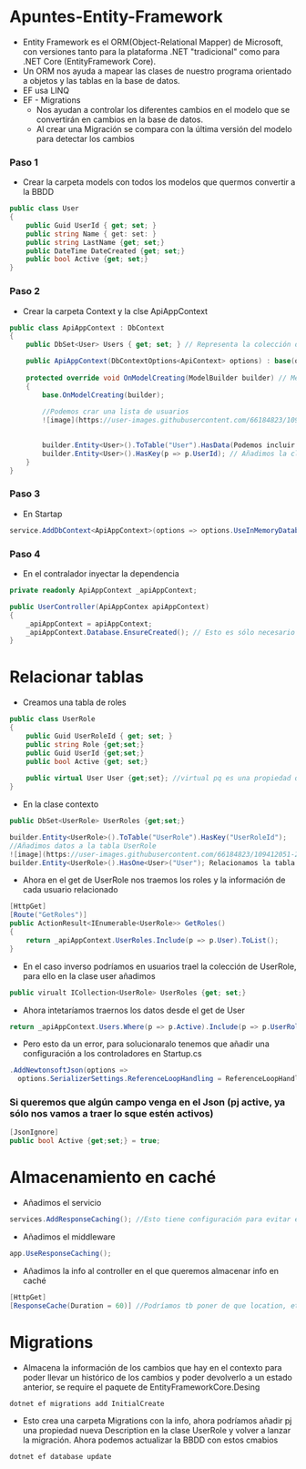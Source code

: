 # Apuntes-Entity-Framework

- Entity Framework es el ORM(Object-Relational Mapper) de Microsoft, con versiones tanto para la plataforma .NET "tradicional" como para .NET Core (EntityFramework Core).
- Un ORM nos ayuda a mapear las clases de nuestro programa orientado a objetos y las tablas en la base de datos.
- EF usa LINQ
- EF - Migrations
  - Nos ayudan a controlar los diferentes cambios en el modelo que se convertirán en cambios en la base de datos.
  - Al crear una Migración se compara con la última versión del modelo para detectar los cambios

### Paso 1
  - Crear la carpeta models con todos los modelos que quermos convertir a la BBDD

```C#
public class User
{
    public Guid UserId { get; set; }
    public string Name { get: set: }
    public string LastName {get; set;}
    public DateTime DateCreated {get; set;}
    public bool Active {get; set;}
}
```


### Paso 2
  - Crear la carpeta Context y la clse ApiAppContext

```C#
public class ApiAppContext : DbContext
{
    public DbSet<User> Users { get; set; } // Representa la colección de datos que trae de la BBDD, se pone en plural

    public ApiAppContext(DbContextOptions<ApiContext> options) : base(options) { }
    
    protected override void OnModelCreating(ModelBuilder builder) // Método que nos ayuda a crear la base de datos
    {
        base.OnModelCreating(builder);
        
        //Podemos crar una lista de usuarios
        ![image](https://user-images.githubusercontent.com/66184823/109412081-42f7cc00-79a6-11eb-8245-4bf8e897e9b4.png)

        
        builder.Entity<User>().ToTable("User").HasData(Podemos incluir la lista de usuarios); //Creamos una tabla con el modelo User
        builder.Entity<User>().HasKey(p => p.UserId); // Añadimos la clave primaria
    }
}
```

### Paso 3
  - En Startap

```C#
service.AddDbContext<ApiAppContext>(options => options.UseInMemoryDatabase("NombreBBDD")); //Esto crea una BBDD en memoria
```

### Paso 4
  - En el contralador inyectar la dependencia

```C#
private readonly ApiAppContext _apiAppContext;

public UserController(ApiAppContex apiAppContext)
{
    _apiAppContext = apiAppContext;
    _apiAppContext.Database.EnsureCreated(); // Esto es sólo necesario para la BBDD en memoria.
}
```

# Relacionar tablas

- Creamos una tabla de roles

```C#
public class UserRole
{
    public Guid UserRoleId { get; set; }
    public string Role {get;set;}
    public Guid UserId {get;set;}
    public bool Active {get; set;}
    
    public virtual User User {get;set}; //virtual pq es una propiedad que no va a estar llenandose en todo momento y es la que nos permitirá enlazar con la tabla User y traernos los datos de un usuario.
}
```

- En la clase contexto

```C#
public DbSet<UserRole> UserRoles {get;set;}

builder.Entity<UserRole>().ToTable("UserRole").HasKey("UserRoleId");
//Añadimos datos a la tabla UserRole
![image](https://user-images.githubusercontent.com/66184823/109412051-2491d080-79a6-11eb-9763-be6e4e04250f.png)
builder.Entity<UserRole>().HasOne<User>("User"); Relacionamos la tabla UserRole con la tabla User a travñes del UserId
```

- Ahora en el get de UserRole nos traemos los roles y la información de cada usuario relacionado

```C#
[HttpGet]
[Route("GetRoles")]
public ActionResult<IEnumerable<UserRole>> GetRoles()
{
    return _apiAppContext.UserRoles.Include(p => p.User).ToList();
}
```

- En el caso inverso podríamos en usuarios trael la colección de UserRole, para ello en la clase user añadimos

```C#
public virualt ICollection<UserRole> UserRoles {get; set;}
```

- Ahora intetaríamos traernos los datos desde el get de User

```C#
return _apiAppContext.Users.Where(p => p.Active).Include(p => p.UserRoles).ToList();
```

- Pero esto da un error, para solucionaralo tenemos que añadir una configuración a los controladores en Startup.cs

```C#
.AddNewtonsoftJson(options =>
  options.SerializerSettings.ReferenceLoopHandling = ReferenceLoopHandling.Ignore
```

### Si queremos que algún campo venga en el Json (pj active, ya sólo nos vamos a traer lo sque estén activos)

```C#
[JsonIgnore]
public bool Active {get;set;} = true;
```

# Almacenamiento en caché

- Añadimos el servicio

```C#
services.AddResponseCaching(); //Esto tiene configuración para evitar el case sensitive, etc..
```

- Añadimos el middleware

```C#
app.UseResponseCaching();
```

- Añadimos la info al controller en el que queremos almacenar info en caché

```C#
[HttpGet]
[ResponseCache(Duration = 60)] //Podríamos tb poner de que location, etc.. 
```

# Migrations

- Almacena la información de los cambios que hay en el contexto para poder llevar un histórico de los cambios y poder devolverlo a un estado anterior, se require el paquete de EntityFrameworkCore.Desing

```BASH
dotnet ef migrations add InitialCreate
```

- Esto crea una carpeta Migrations con la info, ahora podríamos añadir pj una propiedad nueva Description en la clase UserRole y volver a lanzar la migración.  Ahora podemos actualizar la BBDD con estos cmabios

```BASH
dotnet ef database update
```



